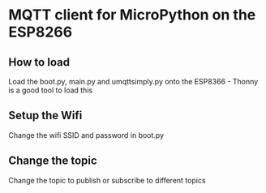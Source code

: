 # MQTT client for MicroPython on the ESP8266

## How to load
Load the boot.py, main.py and umqttsimply.py onto the ESP8366 - Thonny is a good tool to load this

## Setup the Wifi
Change the wifi SSID and password in boot.py

## Change the topic
Change the topic to publish or subscribe to different topics
